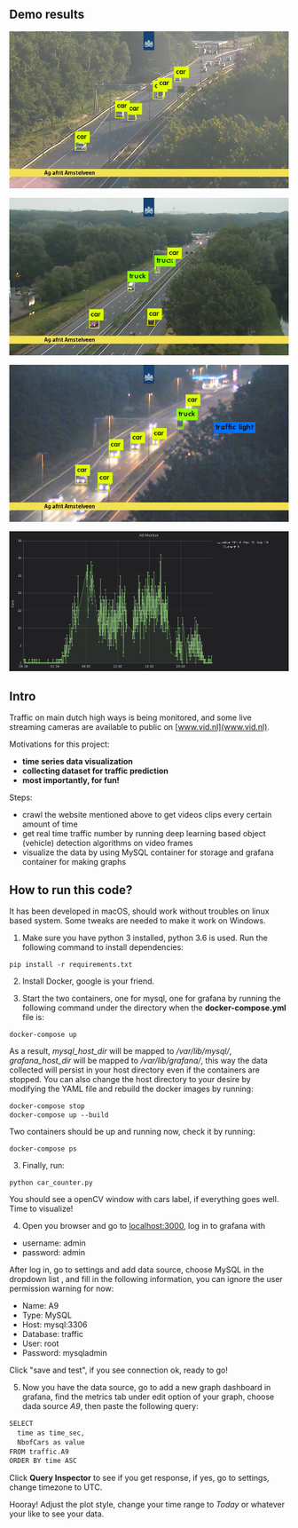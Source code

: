 ## Demo results

![](sample_images/predictions.png?raw=true)

![](sample_images/predictions_day.png?raw=true)

![](sample_images/predictions_night.png?raw=true)

![](sample_images/a9_grafana.png?raw=true)

## Intro
Traffic on main dutch high ways is being monitored, and some live streaming cameras are
available to public on [www.vid.nl](www.vid.nl).

Motivations for this project:
 - **time series data visualization** 
 - **collecting dataset for traffic prediction**
 - **most importantly, for fun!**

Steps:
 - crawl the website mentioned above to get videos clips every certain
amount of time
 - get real time traffic number by running deep learning based object (vehicle) detection algorithms
on video frames
 - visualize the data by using MySQL container for storage and grafana container for making graphs
 

## How to run this code?


It has been developed in macOS, should work without troubles on linux based system. Some tweaks are needed to
make it work on Windows.

1. Make sure you have python 3 installed, python 3.6 is used. Run the following command to install dependencies:

```
pip install -r requirements.txt
```

2. Install Docker, google is your friend.

3. Start the two containers, one for mysql, one for grafana by running the following command under the directory when the **docker-compose.yml** file is:

```
docker-compose up
```
As a result, *mysql_host_dir* will be mapped to */var/lib/mysql/*, *grafana_host_dir* will be mapped to */var/lib/grafana/*, this way
the data collected will persist in your host directory even if the containers
are stopped. You can also change the host directory to your desire by modifying the YAML file and 
rebuild the docker images by running:
```
docker-compose stop
docker-compose up --build
```
Two containers should be up and running now, check it by running:
```
docker-compose ps
```
3. Finally, run:
```
python car_counter.py 
```
You should see a openCV window with cars label, if everything goes well. Time to
visualize!

4. Open you browser and go to [localhost:3000](localhost:3000), log in to
grafana with
 - username: admin
 - password: admin
 
 After log in, go to settings and add data source, choose MySQL in the dropdown list
 , and fill in the following information, you can ignore the user permission warning for now:
  - Name: A9
  - Type: MySQL
  - Host: mysql:3306
  - Database: traffic
  - User: root
  - Password: mysqladmin 
  
Click "save and test", if you see connection ok, ready to go!

5.  Now you have the data source, go to add a new graph dashboard in grafana, find the metrics tab under edit option of
your graph, choose dada source *A9*, then paste the following query:
```dtd
SELECT
  time as time_sec,
  NbofCars as value
FROM traffic.A9
ORDER BY time ASC
```
Click **Query Inspector** to see if you get response, if yes, go to settings, change
timezone to UTC.

Hooray! Adjust the plot style, change your time range to *Today* or whatever your like to see your data.